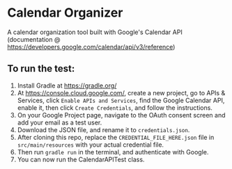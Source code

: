 # Calendar Organizer
A calendar organization tool built with Google's Calendar API 
(documentation @ https://developers.google.com/calendar/api/v3/reference)

## To run the test:
1. Install Gradle at https://gradle.org/
2. At https://console.cloud.google.com/, create a new project, go to APIs & Services, click `Enable APIs and Services`,
find the Google Calendar API, enable it, then click `Create Credentials`, and follow the instructions.
3. On your Google Project page, navigate to the OAuth consent screen and add your email as a test user.
2. Download the JSON file, and rename it to `credentials.json`.
3. After cloning this repo, replace the `CREDENTIAL_FILE_HERE.json` file in `src/main/resources` with your actual credential
file.
4. Then run `gradle run` in the terminal, and authenticate with Google.
5. You can now run the CalendarAPITest class.
